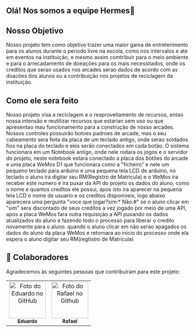 ## Olá! Nos somos a equipe Hermes👋

## Nosso Objetivo 
  Nosso projeto tem como objetivo trazer uma maior gama de entreterimento para os alunos durante o periodo livre na escola, como nos intervalos e ate em  eventos na instituição,
 e mesmo assim comtribuir para o meio ambiente e para o arrecadamento de doeações para os mais necessitados, onde os creditos que serao usados nos arcades serao dados de acordo
 com as doacões dos alunos ou a contribuição nos projetos de reciclagem da instituição.


## Como ele sera feito
Nosso projeto visa a reciclagem e o reaproveitamento de recursos, entao nossa intensão e reutilizar recursos que estarian sem uso ou que apresentao mau funcionamento para a construção de nosso arcades.
Nossos controles possuirão botoes padroes de arcade, mas o seu cabeamento sera feita da placa de um teclado antigo, onde serao soldados fios na placa do teclado e eles serão conectados em cada botão.
O sistema funcionara em um Notebook antigo, onde nele rodara os jogos e o servidor do projeto, neste notebook estara conectado a placa dos botões do arcade e uma placa WeMos D1 que funcionara como a "ficheiro"
e nele um pequeno teclado para arduino e uma pequena tela LCD de arduino, no teclado o aluno ira digitar seu RM(Registro de Matricula) e o WeMos ira receber este numero e ira puxar da API do projeto os dados do aluno,
como o nome e quantos creditos ele possui, apos isto ira aparecer na pequena tela LCD o nome de usuario e os creditos disponiveis, logo abaixo aparecera uma pergunta "voce que jogar?sim:* Não:#" se o aluno clicar em 
"sim" sera discontado de seus creditos a vez jogado por meio de uma API, apos a placa WeMos fara outra requisição a API puxando os dados atualizados do aluno  e fazendo todo o processo para liberar o credito novamente
para o aluno. quando o aluno clicar em não serao apagados os dados do aluno da placa WeMos e retornara ao inicio do processo onde ela espera o aluno digitar seu RM(regtistro de Matricula)

## 🤝 Colaboradores
Agradecemos às seguintes pessoas que contribuíram para este projeto:

<table>
  <tr>
    <td align="center">
      <a href="https://github.com/MTSmalow" title="Github do Eduardo">
        <img src="https://avatars.githubusercontent.com/u/134291030?v=4" width="100px;" alt="Foto do Eduardo no GitHub"/><br>
        <sub>
          <b>Eduardo</b>
        </sub>
      </a>
    </td>
    <td align="center">
      <a href="https://github.com/RaffaEarth" title="Github do Rafael">
        <img src="https://avatars.githubusercontent.com/u/133674172?v=4" width="100px;" alt="Foto do Rafael no Github"/><br>
        <sub>
          <b>Rafael</b>
        </sub>
      </a>
    </td>
  </tr>
</table>

